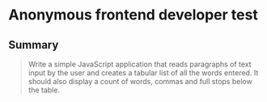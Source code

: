 # Anonymous frontend developer test
## Summary
> Write a simple JavaScript application that reads paragraphs of text input by the user and creates a tabular list of all the words entered. It should also display a count of words, commas and full stops below the table.
